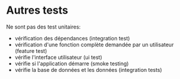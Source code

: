 # Autres tests

Ne sont pas des test unitaires:

- vérification des dépendances (integration test)
- vérification d'une fonction complète demandée par un utilisateur (feature test)
- vérifie l'interface utilisateur (ui test)
- vérifie si l'application démarre (smoke testing)
- vérifie la base de données et les données (integration tests)
